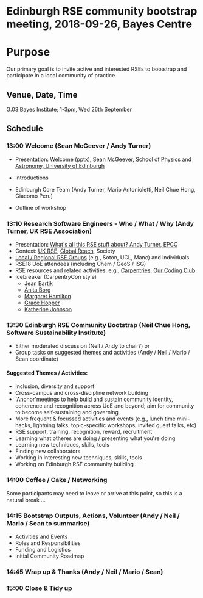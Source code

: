 # Edinburgh RSE community bootstrap meeting, 2018-09-26, Bayes Centre

#	Purpose

Our primary goal is to invite active and interested RSEs to bootstrap and participate in a local community of practice

##	Venue, Date, Time

G.03 Bayes Institute; 1-3pm, Wed 26th September 

##	Schedule

###	13:00	Welcome (Sean McGeever / Andy Turner)

* Presentation: [Welcome (pptx), Sean McGeever, School of Physics and Astronomy, University of Edinburgh](2018-09-26-cerse-bootstrap.pptx)

* Introductions
* Edinburgh Core Team (Andy Turner, Mario Antonioletti, Neil Chue Hong, Giacomo Peru)
* Outline of workshop


###	13:10	Research Software Engineers - Who / What / Why (Andy Turner, UK RSE Association)

* Presentation: [What's all this RSE stuff about? Andy Turner, EPCC](WhatRSE)
* Context: [UK RSE](https://rse.ac.uk/), [Global Reach](https://rse.ac.uk/community/international-rse-groups/), Society
* [Local / Regional RSE Groups](https://rse.ac.uk/community/research-software-groups-rsgs/) (e.g., Soton, UCL, Manc) and individuals
* RSE18 UoE attendees (including Chem / GeoS / ISG)
* RSE resources and related activities: e.g., [Carpentries](https://carpentries.org/), [Our Coding Club](https://ourcodingclub.github.io/)
* Icebreaker (CarpentryCon style)
  - [Jean Bartik](https://en.wikipedia.org/wiki/Jean_Bartik)
  - [Anita Borg](https://en.wikipedia.org/wiki/Anita_Borg)
  - [Margaret Hamilton](https://en.wikipedia.org/wiki/Margaret_Hamilton_(scientist))
  - [Grace Hopper](https://en.wikipedia.org/wiki/Grace_Hopper)
  - [Katherine Johnson](https://en.wikipedia.org/wiki/Katherine_Johnson)


###	13:30	Edinburgh RSE Community Bootstrap (Neil Chue Hong, Software Sustainability Institute)

- Either moderated discussion (Neil / Andy to chair?) 
  or 
- Group tasks on suggested themes and activities 
  (Andy / Neil / Mario / Sean coordinate)

####  Suggested Themes / Activities:

* Inclusion, diversity and support
* Cross-campus and cross-discipline network building
* 'Anchor'meetings to help build and sustain community identity, coherence and recognition across UoE and beyond; aim for community to become self-sustaining and governing
* More frequent & focussed activities and events (e.g., lunch time mini- hacks, lightning talks, topic-specific workshops, invited guest talks, etc)
* RSE support, training, recognition, reward, recruitment
* Learning what otheres are doing / presenting what you're doing
* Learning new techniques, skills, tools
* Finding new collaborators
* Working in interesting new techniques, skills, tools
* Working on Edinburgh RSE community building


###	14:00	Coffee / Cake / Networking

Some participants may need to leave or arrive at this point, so this is
a natural break ...


###	14:15	Bootstrap Outputs, Actions, Volunteer (Andy / Neil / Mario / Sean to summarise)

* Activities and Events
* Roles and Responsibilities
* Funding and Logistics
* Initial Community Roadmap


###	14:45	Wrap up & Thanks (Andy / Neil / Mario / Sean)


###	15:00	Close & Tidy up
